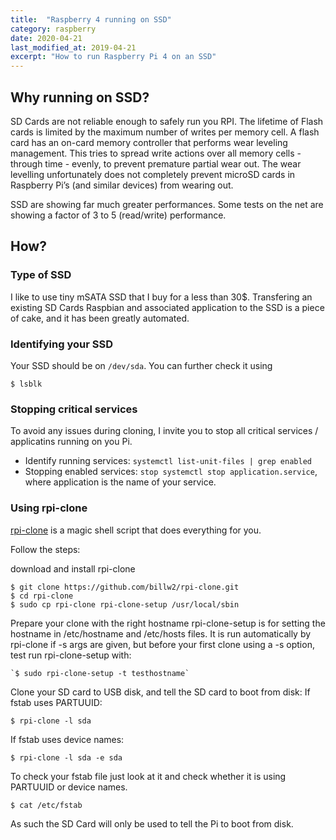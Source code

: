 ```yaml
---
title:  "Raspberry 4 running on SSD"
category: raspberry
date: 2020-04-21
last_modified_at: 2019-04-21
excerpt: "How to run Raspberry Pi 4 on an SSD"
---
```


## Why running on SSD?

SD Cards are not reliable enough to safely run you RPI. The lifetime of Flash cards is limited by the maximum number of writes per memory cell. A flash card has an on-card memory controller that performs wear leveling management. This tries to spread write actions over all memory cells - through time - evenly, to prevent premature partial wear out. The wear levelling unfortunately does not completely prevent microSD cards in Raspberry Pi’s (and similar devices) from wearing out.

SSD are showing far much greater performances. Some tests on the net are showing a factor of 3 to 5  (read/write) performance.

## How?

### Type of SSD

I like to use tiny mSATA SSD that I buy for a less than 30$.
Transfering an existing SD Cards Raspbian and associated application to the SSD is a piece of cake, and it has been greatly automated.

### Identifying your SSD

Your SSD should be on `/dev/sda`. 
You can further check it using 

    $ lsblk

### Stopping critical services

To avoid any issues during cloning, I invite you to stop all critical services / applicatins running on you Pi.
* Identify running services: `systemctl list-unit-files | grep enabled`
* Stopping enabled services: `stop systemctl stop application.service`, where application is the name of your service.

### Using rpi-clone

[rpi-clone][rpi-clone] is a magic shell script that does everything for you.

Follow the steps:

download and install rpi-clone

    $ git clone https://github.com/billw2/rpi-clone.git 
	$ cd rpi-clone
	$ sudo cp rpi-clone rpi-clone-setup /usr/local/sbin

Prepare your clone with the right hostname
rpi-clone-setup is for setting the hostname in /etc/hostname and /etc/hosts files. It is run automatically by rpi-clone if -s args are given, but before your first clone using a -s option, test run rpi-clone-setup with:

    `$ sudo rpi-clone-setup -t testhostname`

Clone your SD card to USB disk, and tell the SD card to boot from disk:
If fstab uses PARTUUID:

	$ rpi-clone -l sda

If fstab uses device names:

	$ rpi-clone -l sda -e sda

To check your fstab file just look at it and check whether it is using PARTUUID or device names.

    $ cat /etc/fstab

As such the SD Card will only be used to tell the Pi to boot from disk.


[microSD]: https://hackernoon.com/raspberry-pi-4b-msata-ssd-vs-microsd-dg3j33ju
[rpi-clone]: https://github.com/billw2/rpi-clone